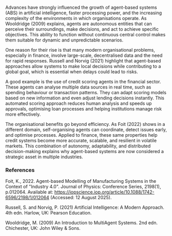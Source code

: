 Advances have strongly influenced the growth of agent-based systems (ABS) in artificial intelligence, faster processing power, and the increasing complexity of the environments in which organisations operate. As Wooldridge (2009) explains, agents are autonomous entities that can perceive their surroundings, make decisions, and act to achieve specific objectives. This ability to function without continuous central control makes them suitable for dynamic and unpredictable scenarios.  

One reason for their rise is that many modern organisational problems, especially in finance, involve large-scale, decentralised data and the need for rapid responses. Russell and Norvig (2021) highlight that agent-based approaches allow systems to make local decisions while contributing to a global goal, which is essential when delays could lead to risks.  

A good example is the use of credit scoring agents in the financial sector. These agents can analyse multiple data sources in real time, such as spending behaviour or transaction patterns. They can adapt scoring models based on new information and even adjust lending decisions instantly. This automated scoring approach reduces human analysis and speeds up approvals, optimising loan processes and helping institutions manage risk more effectively.  

The organisational benefits go beyond efficiency. As Foit (2022) shows in a different domain, self-organising agents can coordinate, detect issues early, and optimise processes. Applied to finance, these same properties help credit systems become more accurate, scalable, and resilient in volatile markets. This combination of autonomy, adaptability, and distributed decision-making explains why agent-based systems are now considered a strategic asset in multiple industries.  


### References
Foit, K., 2022. Agent-based Modelling of Manufacturing Systems in the Context of "Industry 4.0". Journal of Physics: Conference Series, 2198(1), p.012064. Available at: https://iopscience.iop.org/article/10.1088/1742-6596/2198/1/012064 (Accessed: 12 August 2025).

Russell, S. and Norvig, P. (2021) Artificial Intelligence: A Modern Approach. 4th edn. Harlow, UK: Pearson Education.

Wooldridge, M. (2009) An Introduction to MultiAgent Systems. 2nd edn. Chichester, UK: John Wiley & Sons.
